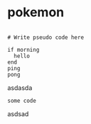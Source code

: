 # pokemon

```tefcha

# Write pseudo code here

if morning
  hello
end
ping
pong

```

asdasda

    some code

asdsad
